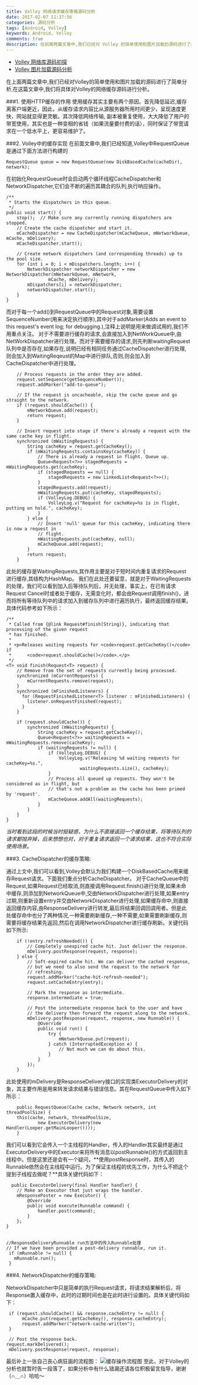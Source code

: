 ```yaml
---
title: Volley 网络请求缓存策略源码分析
date: 2017-02-07 11:37:56
categories: 源码分析
tags: [Android, Volley]
keywords: Android, Volley
comments: true
description: 在前面两篇文章中,我们已经对 Volley 的简单使用和图片加载的源码进行了简单分析,在这篇文章中,我们将具体对 Volley 的网络缓存源码进行分析。
---
```


- [Volley 网络库源码初探](http://wizardiy.com/2016/09/29/Volley%20网络库源码初探/)
- [Volley 图片加载源码分析](http://wizardiy.com/2016/10/25/Volley%20图片加载源码分析/)

在上面两篇文章中,我们已经对Volley的简单使用和图片加载的源码进行了简单分析,在这篇文章中,我们将具体对Volley的网络缓存源码进行分析。

###1. 使用HTTP缓存的作用
使用缓存其实主要有两个原因。首先降低延迟,缓存离客户端更近，因此，从缓存请求内容比从源服务器所用时间更少，呈现速度更快，网站就显得更灵敏。其次降低网络传输, 副本被重复使用，大大降低了用户的带宽使用，其实也是一种变相的省钱（如果流量要付费的话），同时保证了带宽请求在一个低水平上，更容易维护了。

###2.  Volley中的缓存实现
在前面文章中,我们已经知道,Volley中RequestQueue是通过下面方法进行构建的

    RequestQueue queue = new RequestQueue(new DiskBasedCache(cacheDir), network);

在初始化RequestQueue时会启动两个循环线程CacheDispatcher和NetworkDispatcher,它们会不断的遍历其耦合的队列,执行响应操作。

    /**
     * Starts the dispatchers in this queue.
     */
    public void start() {
        stop();  // Make sure any currently running dispatchers are stopped.
        // Create the cache dispatcher and start it.
        mCacheDispatcher = new CacheDispatcher(mCacheQueue, mNetworkQueue, mCache, mDelivery);
        mCacheDispatcher.start();

        // Create network dispatchers (and corresponding threads) up to the pool size.
        for (int i = 0; i < mDispatchers.length; i++) {
            NetworkDispatcher networkDispatcher = new NetworkDispatcher(mNetworkQueue, mNetwork,
                    mCache, mDelivery);
            mDispatchers[i] = networkDispatcher;
            networkDispatcher.start();
        }
    }

而对于每一个add()到RequestQueue中的Request对象,需要设置SequenceNumber(用来决定执行顺序),其中对于addMarker(Adds an event to this request's event log; for debugging.),注释上说明是用来做调试用的,我们不用重点关注。
对于不需要进行缓存的请求,会直接加入到NetWorkQueue中,由NetWorkDispatcher进行处理。而对于需要缓存的请求,则先判断waitingRequest队列中是否存在,如果存在,说明已经有相同任务通过CacheDispatcher进行处理,则会加入到WaitingReqeust的Map中进行排队,否则,则会加入到CacheDispatcher中进行处理。

        // Process requests in the order they are added.
        request.setSequence(getSequenceNumber());
        request.addMarker("add-to-queue");

        // If the request is uncacheable, skip the cache queue and go straight to the network.
        if (!request.shouldCache()) {
            mNetworkQueue.add(request);
            return request;
        }

        // Insert request into stage if there's already a request with the same cache key in flight.
        synchronized (mWaitingRequests) {
            String cacheKey = request.getCacheKey();
            if (mWaitingRequests.containsKey(cacheKey)) {
                // There is already a request in flight. Queue up.
                Queue<Request<?>> stagedRequests = mWaitingRequests.get(cacheKey);
                if (stagedRequests == null) {
                    stagedRequests = new LinkedList<Request<?>>();
                }
                stagedRequests.add(request);
                mWaitingRequests.put(cacheKey, stagedRequests);
                if (VolleyLog.DEBUG) {
                    VolleyLog.v("Request for cacheKey=%s is in flight, putting on hold.", cacheKey);
                }
            } else {
                // Insert 'null' queue for this cacheKey, indicating there is now a request in
                // flight.
                mWaitingRequests.put(cacheKey, null);
                mCacheQueue.add(request);
            }
            return request;
        }

此处的缓存是WaitingRequests,其作用主要是对于短时间内重复请求的Request进行缓存,其结构为HashMap。
我们在此处还要留意，就是对于WaitingRequests的处理，我们可以看到加入后等待队列后，并无处理，事实上，在已有请求Request Cancel时或者处于缓存，无需变化时，都会由Request调用finish()，进而将所有等待队列中的请求加入到缓存队列中进行遍历执行，最终返回缓存结果。具体代码参考如下所示：

    /**
     * Called from {@link Request#finish(String)}, indicating that processing of the given request
     * has finished.
     *
     * <p>Releases waiting requests for <code>request.getCacheKey()</code> if
     *      <code>request.shouldCache()</code>.</p>
     */
    <T> void finish(Request<T> request) {
        // Remove from the set of requests currently being processed.
        synchronized (mCurrentRequests) {
            mCurrentRequests.remove(request);
        }
        synchronized (mFinishedListeners) {
          for (RequestFinishedListener<T> listener : mFinishedListeners) {
            listener.onRequestFinished(request);
          }
        }

        if (request.shouldCache()) {
            synchronized (mWaitingRequests) {
                String cacheKey = request.getCacheKey();
                Queue<Request<?>> waitingRequests = mWaitingRequests.remove(cacheKey);
                if (waitingRequests != null) {
                    if (VolleyLog.DEBUG) {
                        VolleyLog.v("Releasing %d waiting requests for cacheKey=%s.",
                                waitingRequests.size(), cacheKey);
                    }
                    // Process all queued up requests. They won't be considered as in flight, but
                    // that's not a problem as the cache has been primed by 'request'.
                    mCacheQueue.addAll(waitingRequests);
                }
            }
        }
    }
*当时看到这段的时候当时挺疑惑，为什么不直接返回一个缓存结果，将等待队列的请求都抛弃掉，后来想想也对，对于重复请求返回一个请求结果，这也不符合实际使用场景。*

###3. CacheDispatcher的缓存策略:   

通过上文中,我们可以看到,Volley会默认为我们构建一个DiskBasedCache用来缓存Request请求。下面我们重点分析CacheDispatcher。
对于CacheQueue中的Request,如果Request已经取消,则直接调用Request.finish()进行处理,如果未命中缓存,则添加到NetworkQueue中,交由NetworkDispatcher进行处理,如果entry过期,则重新设置entry并交由NetworkDispatcher进行处理,如果缓存命中,则直接返回缓存内容,由ResponseDelivery进行转发,最后将结果回调回调用者。但是此处缓存命中也分了两种情况,一种需要刷新缓存,一种不需要,如果需要刷新缓存,则需要将缓存结果先返回,然后在调用NetworkDispatcher进行缓存刷新。关键代码如下所示:

        if (!entry.refreshNeeded()) {
            // Completely unexpired cache hit. Just deliver the response.
            mDelivery.postResponse(request, response);
        } else {
            // Soft-expired cache hit. We can deliver the cached response,
            // but we need to also send the request to the network for
            // refreshing.
            request.addMarker("cache-hit-refresh-needed");
            request.setCacheEntry(entry);

            // Mark the response as intermediate.
            response.intermediate = true;

            // Post the intermediate response back to the user and have
            // the delivery then forward the request along to the network.
            mDelivery.postResponse(request, response, new Runnable() {
                @Override
                public void run() {
                    try {
                        mNetworkQueue.put(request);
                    } catch (InterruptedException e) {
                        // Not much we can do about this.
                    }
                }
            });
        }

此处使用的mDelivery是ResponseDelivery接口的实现类ExecutorDelivery的对象，其主要作用是用来转发请求结果与错误信息。其在RequestQueue中传入如下所示：

        public RequestQueue(Cache cache, Network network, int threadPoolSize) {
        this(cache, network, threadPoolSize,
                new ExecutorDelivery(new Handler(Looper.getMainLooper())));
        }

我们可以看到它会传入一个主线程的Handler，传入的Handler其实最终是通过ExecutorDelivery中的Executor来将所有消息以postRunnable()的方式返回到主线程中。但是这里还是会有一个疑问，**使用postResponse时，其传入的Runnable依然会在主线程中运行。为了保证主线程的优先工作，为什么不把这个提到子线程去做呢？**具体关键代码如下：

      public ExecutorDelivery(final Handler handler) {
        // Make an Executor that just wraps the handler.
        mResponsePoster = new Executor() {
            @Override
            public void execute(Runnable command) {
                handler.post(command);
            }
        };
    }


    //ResponseDeliveryRunnable run方法中的传入Runnable处理
    // If we have been provided a post-delivery runnable, run it.
     if (mRunnable != null) {
       mRunnable.run();
     }

###4. NetworkDispatcher的缓存策略:

NetworkDispatcher中只是简单的执行Request请求，将请求结果解析后，将Response置入缓存中，此时的过期时间也是在此时进行设置的。具体关键代码如下：

     if (request.shouldCache() && response.cacheEntry != null) {
          mCache.put(request.getCacheKey(), response.cacheEntry);
          request.addMarker("network-cache-written");
     }

     // Post the response back.
    request.markDelivered();
     mDelivery.postResponse(request, response);

最后补上一张自己丧心病狂画的流程图：
![缓存操作流程图](http://upload-images.jianshu.io/upload_images/1489253-b063aa1e51e3f139.png?imageMogr2/auto-orient/strip%7CimageView2/2/w/1240)
至此，对于Volley的分析也就暂时告一段落了，如果分析中有什么错漏还请各位积极留言指导，谢谢（∩＿∩）哈哈～
